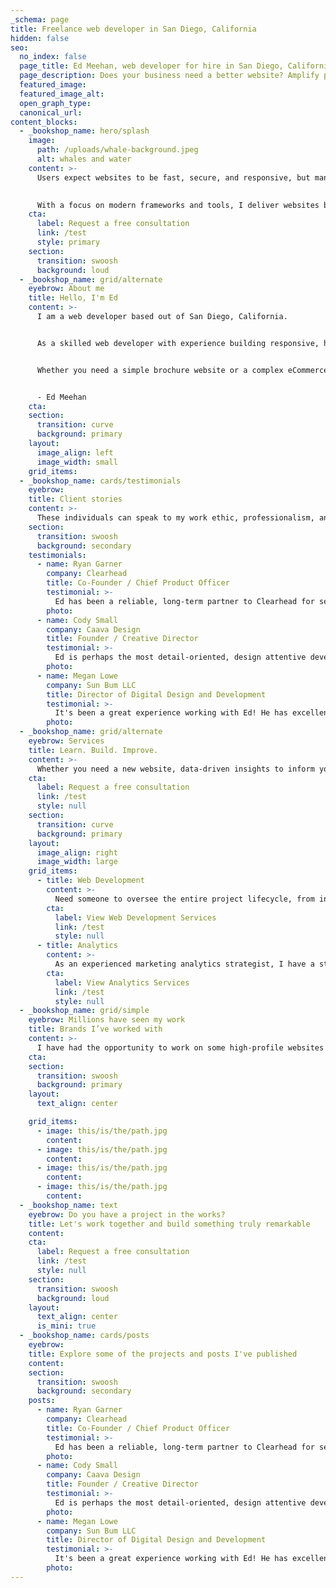 ```yaml
---
_schema: page
title: Freelance web developer in San Diego, California
hidden: false
seo:
  no_index: false
  page_title: Ed Meehan, web developer for hire in San Diego, California
  page_description: Does your business need a better website? Amplify performance, and maximize online potential. Contact me today!
  featured_image:
  featured_image_alt:
  open_graph_type:
  canonical_url:
content_blocks:
  - _bookshop_name: hero/splash
    image:
      path: /uploads/whale-background.jpeg
      alt: whales and water
    content: >-
      Users expect websites to be fast, secure, and responsive, but many businesses struggle with outdated, slow, and insecure technology.

      
      With a focus on modern frameworks and tools, I deliver websites built on the latest web technology. Translation? Faster page speeds, superior security, and the ability to handle high demand through scalability.
    cta:
      label: Request a free consultation
      link: /test
      style: primary
    section:
      transition: swoosh
      background: loud
  - _bookshop_name: grid/alternate
    eyebrow: About me
    title: Hello, I'm Ed
    content: >-
      I am a web developer based out of San Diego, California.


      As a skilled web developer with experience building responsive, high-performance websites, eCommerce stores, and Progressive Web Apps, I am passionate about creating innovative and effective online solutions for my clients.


      Whether you need a simple brochure website or a complex eCommerce store, I have the skills and expertise to bring your vision to life. If you are looking for a reliable and experienced web developer, I would love the opportunity to work with you on your next great project.


      - Ed Meehan
    cta:
    section:
      transition: curve
      background: primary
    layout:
      image_align: left
      image_width: small
    grid_items:
  - _bookshop_name: cards/testimonials
    eyebrow:
    title: Client stories
    content: >-
      These individuals can speak to my work ethic, professionalism, and ability to deliver high-quality results consistently.
    section:
      transition: swoosh
      background: secondary
    testimonials:
      - name: Ryan Garner
        company: Clearhead
        title: Co-Founder / Chief Product Officer
        testimonial: >-
          Ed has been a reliable, long-term partner to Clearhead for several years while delivering high-quality code for a number of key projects. He’s meticulous when it comes to ensuring he understands the scope and requirements of the work, and he takes pride in ensuring his work is well tested and of high quality.
        photo:
      - name: Cody Small
        company: Caava Design
        title: Founder / Creative Director
        testimonial: >-
          Ed is perhaps the most detail-oriented, design attentive developer I have worked with. On the multiple projects we collaborated on, he always went the extra mile to lay a good foundation for his work, then made suggestions on how to improve or optimize the final product I was looking for. I've never seen a design I've created for a website executed with as much precision as Ed was able to achieve on our projects. This is something I consider extremely rare in the development world and highly recommend working with him.
        photo:
      - name: Megan Lowe
        company: Sun Bum LLC
        title: Director of Digital Design and Development
        testimonial: >-
          It's been a great experience working with Ed! He has excellent attention to detail and I rarely have feedback when he delivers updates. I value his advice and feedback as we work through problems and I have full trust in his abilities to get work done efficiently and correctly.
        photo:
  - _bookshop_name: grid/alternate
    eyebrow: Services
    title: Learn. Build. Improve.
    content: >-
      Whether you need a new website, data-driven insights to inform your marketing strategy, or ongoing support, I have the skills to help you achieve your goals.
    cta:
      label: Request a free consultation
      link: /test
      style: null
    section:
      transition: curve
      background: primary
    layout:
      image_align: right
      image_width: large
    grid_items:
      - title: Web Development
        content: >-
          Need someone to oversee the entire project lifecycle, from initial planning and scoping to execution and final delivery, or if you need support with specific phases of the project, I'm ready.
        cta:
          label: View Web Development Services
          link: /test
          style: null
      - title: Analytics
        content: >-
          As an experienced marketing analytics strategist, I have a strong track record of planning, setting up, and managing Analytics for businesses and organizations of all sizes.
        cta:
          label: View Analytics Services
          link: /test
          style: null
  - _bookshop_name: grid/simple
    eyebrow: Millions have seen my work
    title: Brands I’ve worked with
    content: >-
      I have had the opportunity to work on some high-profile websites for well-known brands.
    cta:
    section:
      transition: swoosh
      background: primary
    layout:
      text_align: center

    grid_items:
      - image: this/is/the/path.jpg
        content:
      - image: this/is/the/path.jpg
        content:
      - image: this/is/the/path.jpg
        content:
      - image: this/is/the/path.jpg
        content:
  - _bookshop_name: text
    eyebrow: Do you have a project in the works?
    title: Let's work together and build something truly remarkable
    content: 
    cta:
      label: Request a free consultation
      link: /test
      style: null
    section:
      transition: swoosh
      background: loud
    layout:
      text_align: center
      is_mini: true
  - _bookshop_name: cards/posts
    eyebrow:
    title: Explore some of the projects and posts I've published
    content: 
    section:
      transition: swoosh
      background: secondary
    posts:
      - name: Ryan Garner
        company: Clearhead
        title: Co-Founder / Chief Product Officer
        testimonial: >-
          Ed has been a reliable, long-term partner to Clearhead for several years while delivering high-quality code for a number of key projects. He’s meticulous when it comes to ensuring he understands the scope and requirements of the work, and he takes pride in ensuring his work is well tested and of high quality.
        photo:
      - name: Cody Small
        company: Caava Design
        title: Founder / Creative Director
        testimonial: >-
          Ed is perhaps the most detail-oriented, design attentive developer I have worked with. On the multiple projects we collaborated on, he always went the extra mile to lay a good foundation for his work, then made suggestions on how to improve or optimize the final product I was looking for. I've never seen a design I've created for a website executed with as much precision as Ed was able to achieve on our projects. This is something I consider extremely rare in the development world and highly recommend working with him.
        photo:
      - name: Megan Lowe
        company: Sun Bum LLC
        title: Director of Digital Design and Development
        testimonial: >-
          It's been a great experience working with Ed! He has excellent attention to detail and I rarely have feedback when he delivers updates. I value his advice and feedback as we work through problems and I have full trust in his abilities to get work done efficiently and correctly.
        photo:
---
```

